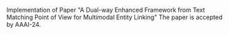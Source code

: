 Implementation of Paper "A Dual-way Enhanced Framework from Text Matching Point of View for Multimodal Entity Linking"
The paper is accepted by AAAI-24.
